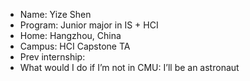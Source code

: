 
-   Name: Yize Shen
-   Program: Junior major in IS + HCI
-   Home: Hangzhou, China
-   Campus: HCI Capstone TA
-   Prev internship: 
-   What would I do if I’m not in CMU: I’ll be an astronaut